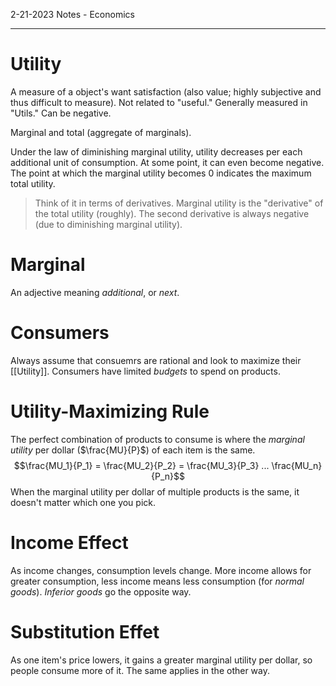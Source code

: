 ﻿2-21-2023 Notes - Economics

---

# Utility
A measure of a object's want satisfaction (also value; highly subjective and thus difficult to measure). Not related to "useful." Generally measured in "Utils." Can be negative.

Marginal and total (aggregate of marginals).



Under the law of diminishing marginal utility, utility decreases per each additional unit of consumption. At some point, it can even become negative. The point at which the marginal utility becomes 0 indicates the maximum total utility.

> Think of it in terms of derivatives. Marginal utility is the "derivative" of the total utility (roughly). The second derivative is always negative (due to diminishing marginal utility).

# Marginal
An adjective meaning *additional*, or *next*.

# Consumers
Always assume that consuemrs are rational and look to maximize their [[Utility]]. Consumers have limited *budgets* to spend on products.

# Utility-Maximizing Rule
The perfect combination of products to consume is where the *marginal utility* per dollar ($\frac{MU}{P}$) of each item is the same. $$\frac{MU_1}{P_1} = \frac{MU_2}{P_2} = \frac{MU_3}{P_3} ...  \frac{MU_n}{P_n}$$ When the marginal utility per dollar of multiple products is the same, it doesn't matter which one you pick.

# Income Effect
As income changes, consumption levels change. More income allows for greater consumption, less income means less consumption (for *normal goods*). *Inferior goods* go the opposite way.

# Substitution Effet
As one item's price lowers, it gains a greater marginal utility per dollar, so people consume more of it. The same applies in the other way.
